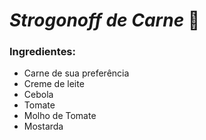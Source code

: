 # *Strogonoff de Carne* :cow2:

### Ingredientes:

- Carne de sua preferência
- Creme de leite
- Cebola
- Tomate
- Molho de Tomate
- Mostarda







